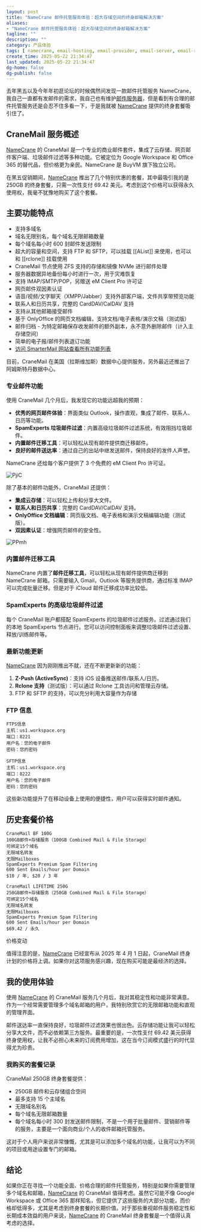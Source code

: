 ```yaml
---
layout: post
title: "NameCrane 邮件托管服务体验：超大存储空间的终身邮箱解决方案"
aliases:
- "NameCrane 邮件托管服务体验：超大存储空间的终身邮箱解决方案"
tagline: ""
description: ""
category: 产品体验
tags: [ namecrane, email-hosting, email-provider, email-server, email-route, email-host, domain-email ]
create_time: 2025-05-22 21:34:47
last_updated: 2025-05-22 21:34:47
dg-home: false
dg-publish: false
---
```


去年黑五以及今年年初逛论坛的时候偶然间发现一款邮件托管服务 NameCrane，我自己一直都有发邮件的需求，我自己也有维护[邮件服务器](https://client.einverne.info/)，但是看到有合理的邮件托管服务还是会忍不住多看一下，于是我就被 [NameCrane](https://gtk.pw/namecrane) 提供的终身套餐吸引住了。

## CraneMail 服务概述

[NameCrane](https://gtk.pw/namecrane) 的 CraneMail 是一个专业的商业邮件套件，集成了云存储、网页邮件客户端、垃圾邮件过滤等多种功能。它被定位为 Google Workspace 和 Office 365 的替代品，但价格更为亲民。NameCrane 是 BuyVM 旗下独立公司。

在黑五促销期间，[NameCrane](https://gtk.pw/namecrane) 推出了几个特别优惠的套餐，其中最吸引我的是 250GB 的终身套餐，只需一次性支付 69.42 美元。考虑到这个价格可以获得永久使用权，我毫不犹豫地购买了这个套餐。

## 主要功能特点

- 支持多域名
- 域名无限别名，每个域名无限邮箱数量
- 每个域名每小时 600 封邮件发送限制
- 超大的容量和空间，支持 FTP 和 SFTP，可以挂载 [[AList]] 来使用，也可以和 [[rclone]] 挂载使用
- CraneMail 节点使用 ZFS 支持的存储和镜像 NVMe 进行邮件处理
- 服务器数据异地备份每小时进行一次，用于灾难恢复
- 支持 IMAP/SMTP/POP，另赠送 eM Client Pro 许可证
- 网页邮件双因素认证
- 语音/视频/文字聊天（XMPP/Jabber）支持外部客户端，文件共享带预览功能
- 联系人和日历共享，完整的 CardDAV/CalDAV 支持
- 支持从其他邮箱接受邮件
- 基于 OnlyOffice 的网页文档编辑，支持文档/电子表格/演示文稿（测试版）
- 邮件归档 - 为特定邮箱保存收发邮件的额外副本，永不意外删除邮件（计入主存储空间）
- 简单的电子报/邮件列表退订功能
- [访问 SmarterMail 网站查看所有功能列表](https://www.smartertools.com/smartermail/business-email-server)

目前，CraneMail 在美国（拉斯维加斯）数据中心提供服务，另外最近还推出了阿姆斯特丹数据中心。

### 专业邮件功能

使用 CraneMail 几个月后，我发现它的功能远超我的预期：

- **优秀的网页邮件体验**：界面类似 Outlook，操作直观，集成了邮件、联系人、日历等功能。
- **SpamExperts 垃圾邮件过滤**：内置高级垃圾邮件过滤系统，有效阻挡垃圾邮件。
- **内置邮件迁移工具**：可以轻松从现有邮件提供商迁移邮件。
- **良好的邮件送达率**：通过自己的出站中继发送邮件，保持良好的发件人声誉。

NameCrane 还给每个客户提供了 3 个免费的 eM Client Pro 许可证。

![PjiC](https://photo.einverne.info/images/2025/05/22/PjiC.png)

除了基本的邮件功能外，CraneMail 还提供：

- **集成云存储**：可以轻松上传和分享大文件。
- **联系人和日历共享**：完整的 CardDAV/CalDAV 支持。
- **OnlyOffice 文档编辑**：网页版文档、电子表格和演示文稿编辑功能（测试版）。
- **双因素认证**：增强网页邮件的安全性。

![PPmh](https://photo.einverne.info/images/2025/05/22/PPmh.png)

### 内置邮件迁移工具

NameCrane 内置了**邮件迁移工具**，可以轻松从现有邮件提供商迁移到 NameCrane 邮箱。只需要输入 Gmail，Outlook 等服务提供商，通过标准 IMAP 可以完成批量迁移。但是对于 iCloud 邮件迁移成功率比较低。

### SpamExperts 的高级垃圾邮件过滤

每个 CraneMail 账户都搭配 SpamExperts 的垃圾邮件过滤服务。过滤通过我们的本地 SpamExperts 节点进行。您可以访问控制面板来调整垃圾邮件过滤设置、释放/训练邮件等。

### 最新功能更新

[NameCrane](https://gtk.pw/namecrane) 因为刚刚推出不就，还在不断更新新的功能：

1. **Z-Push (ActiveSync)**：支持 iOS 设备推送邮件/联系人/日历。
2. **Rclone 支持**（测试版）：可以通过 Rclone 工具访问和管理云存储。
3. FTP 和 SFTP 的支持，可以充分利用大容量作为存储

### FTP 信息

```
FTPS信息
主机：us1.workspace.org
端口：8221
用户名：您的电子邮件
密码：您的密码

SFTP信息
主机：us1.workspace.org
端口：8222
用户名：您的电子邮件
密码：您的密码
```

这些新功能提升了在移动设备上使用的便捷性，用户可以获得实时邮件通知。

## 历史套餐价格

```
CraneMail BF 100G
100GB邮件+存储服务（100GB Combined Mail & File Storage）
可绑定15个域名
无限域名转发
无限Mailboxes
SpamExperts Premium Spam Filtering
600 Sent Emails/hour per Domain
$10 / 年, $20 / 3 年

CraneMail LIFETIME 250G
250GB邮件+存储服务（250GB Combined Mail & File Storage）
可绑定15个域名
无限域名转发
无限Mailboxes
SpamExperts Premium Spam Filtering
600 Sent Emails/hour per Domain
$69.42 / 永久
```

价格变动

值得注意的是，[NameCrane](https://gtk.pw/namecrane) 已经宣布从 2025 年 4 月 1 日起，CraneMail 终身计划的价格将上调。如果你对这项服务感兴趣，现在购买可能是最经济的选择。

## 我的使用体验

使用 [NameCrane](https://gtk.pw/namecrane) 的 CraneMail 服务几个月后，我对其稳定性和功能非常满意。作为一个经常需要管理多个域名邮箱的用户，我特别欣赏它的无限邮箱功能和直观的管理界面。

邮件送达率一直保持良好，垃圾邮件过滤效果也很出色。云存储功能让我可以轻松分享大文件，而不必依赖第三方服务。最重要的是，一次性支付 69.42 美元获得终身使用权，让我不必担心未来的订阅费用增加，这在当今订阅模式盛行的时代显得尤为珍贵。

### 我购买的套餐记录

CraneMail 250GB 终身套餐提供：

- 250GB 邮件和云存储组合空间
- 最多支持 15 个主域名
- 无限域名别名
- 每个域名无限邮箱数量
- 每个域名每小时 300 封发送邮件限制，不是一个用于批量邮件、营销邮件等的服务，主要是一个面向商业/个人的收件邮箱托管服务。

这对于个人用户来说非常慷慨，尤其是可以添加多个域名的功能，让我可以为不同的项目或用途设置专门的邮箱。

## 结论

如果你正在寻找一个功能全面、价格合理的邮件托管服务，特别是如果你需要管理多个域名和邮箱，[NameCrane](https://gtk.pw/namecrane) 的 CraneMail 值得考虑。虽然它可能不像 Google Workspace 或 Office 365 那样知名，但它提供了这些服务的大部分功能，而价格却低得多，尤其是考虑到终身套餐的长期价值。对于那些重视邮件服务稳定性和长期成本效益的用户来说，[NameCrane](https://gtk.pw/namecrane) 的 CraneMail 终身套餐是一个值得认真考虑的选择。
